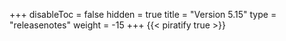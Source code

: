 +++
disableToc = false
hidden = true
title = "Version 5.15"
type = "releasenotes"
weight = -15
+++
{{< piratify true >}}
